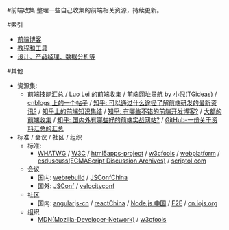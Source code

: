 #前端收集
整理一些自己收集的前端相关资源，持续更新。

#索引
- [前端博客](collection-of-front-end-blogs.md)
- [教程和工具](collection-of-tutorial-and-tool.md)
- [设计、产品经理、数据分析等](collection-of-design-and-others.md)

#其他
- 资源集:
	- [前端技能汇总](https://github.com/JacksonTian/fks) / [Luo Lei 的前端收集](https://github.com/foru17/front-end-collect) / [前端网址导航 by 小倪(TGideas)](http://www.whycss.com/) / [cnblogs 上的一个帖子](http://www.cnblogs.com/jingangel/archive/2012/06/16/2551535.html) / [知乎: 可以通过什么途径了解前端研发的最新资讯?](http://www.zhihu.com/question/29940477/answer/46269351) / [知乎上的前端知识集结](http://www.zhihu.com/question/20246142) / [知乎: 有哪些不错的前端开发博客?](http://www.zhihu.com/question/19951193) / [大额的前端收集](http://www.cnblogs.com/skylar/p/front-end-resource-javascript.html) / [知乎: 国内外有哪些好的前端实战网站?](http://www.zhihu.com/question/21034316) / [GitHub-一份关于资料汇总的汇总](https://github.com/justjavac/awesome-awesomeness-zh_CN)
- 标准 / 会议 / 社区 / 组织
	- 标准:
        - [WHATWG](https://whatwg.org/) / [W3C](https://www.w3.org) / [html5apps-project](http://html5apps-project.eu/) / [w3cfools](http://www.w3fools.com/) / [webplatform](http://www.webplatform.org/) / [esduscuss(ECMAScript Discussion Archives)](https://esdiscuss.org/) / [scriptol.com](http://www.scriptol.com/)
    - 会议
        - 国内: [webrebuild](http://www.webrebuild.org/) / [JSConfChina](http://jsconf.cn/)
        - 国外: [JSConf](http://jsconf.com/) / [velocityconf](http://velocityconf.com/)
    - 社区
        - 国内: [angularjs-cn](http://angularjs.cn/) / [reactChina](http://react-china.org/) / [Node.js 中国](https://cnodejs.org/) / [F2E](http://www.f2e.im/) / [cn.iojs.org](http://cn.iojs.org/)
    - 组织
    	- [MDN(Mozilla-Developer-Network)](https://developer.mozilla.org) / [w3cfools](http://www.w3fools.com/)
















